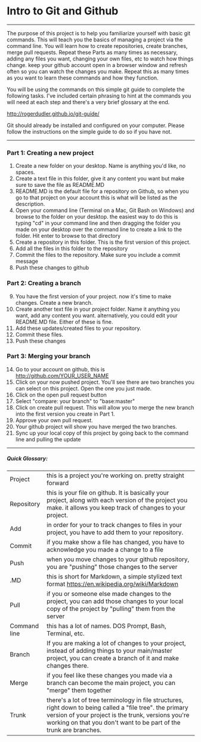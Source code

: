 # Intro to Git and Github
___
The purpose of this project is to help you familiarize yourself with basic git commands. This will teach you the basics of managing a project via the command line. You will learn how to create repositories, create branches, merge pull requests. Repeat these Parts as many times as necessary, adding any files you want, changing your own files, etc to watch how things change. keep your github account open in a browser window and refresh often so you can watch the changes you make. Repeat this as many times as you want to learn these commands and how they function. 

You will be using the commands on this simple git guide to complete the following tasks. I've included certain phrasing to hint at the commands you will need at each step and there's a very brief glossary at the end. 

http://rogerdudler.github.io/git-guide/



Git should already be installed and configured on your computer. Please follow the instructions on the simple guide to do so if you have not.


___

### Part 1: Creating a new project
1. Create a new folder on your desktop. Name is anything you'd like, no spaces.
2. Create a text file in this folder, give it any content you want but make sure to save the file as README.MD
3. README.MD is the default file for a repository on Github, so when you go to that project on your account this is what will be listed as the description.
4. Open your command line (Terminal on a Mac, Git Bash on Windows) and browse to the folder on your desktop. the easiest way to do this is typing "cd" in your command line and then dragging the folder you made on your desktop over the command line to create a link to the folder. Hit enter to browse to that directory
5. Create a repository in this folder. This is the first version of this project. 
6. Add all the files in this folder to the repository
7. Commit the files to the repository. Make sure you include a commit message
8. Push these changes to github

### Part 2: Creating a branch
9. You have the first version of your project. now it's time to make changes. Create a new branch.
10. Create another text file in your project folder. Name it anything you want, add any content you want. alternatively, you could edit your README.MD file. Either of these is fine. 
11. Add these updates/created files to your repository.
12. Commit these files.
13. Push these changes

### Part 3: Merging your branch
14. Go to your account on github, this is http://github.com/YOUR_USER_NAME
15. Click on your now pushed project. You'll see there are two branches you can select on this project. Open the one you just made.
16. Click on the open pull request button
17. Select "compare: your branch" to "base:master"
18. Click on create pull request. This will allow you to merge the new branch into the first version you create in Part 1. 
19. Approve your own pull request. 
20. Your github project will show you have merged the two branches. 
21. Sync up your local copy of this project by going back to the command line and pulling the update





___



##### Quick Glossary:


|  |  |
| ------ | ------ |
| Project | this is a project you're working on. pretty straight forward |
| Repository | this is your file on github. It is basically your project, along with each version of the project you make. it allows you keep track of changes to your project. |
| Add | in order for your to track changes to files in your project, you have to add them to your repository.  |
| Commit | if you make show a file has changed, you have to acknowledge you made a change to a file |
| Push | when you move changes to your github repository, you are "pushing" those changes to the server |
| .MD | this is short for Markdown, a simple stylized text format https://en.wikipedia.org/wiki/Markdown |
| Pull | if you or someone else made changes to the project, you can add those changes to your local copy of the project by "pulling" them from the server |
| Command line | this has a lot of names. DOS Prompt, Bash, Terminal, etc.  |
| Branch | If you are making a lot of changes to your project, instead of adding things to your main/master project, you can create a branch of it and make changes there.  |
| Merge | if you feel like these changes you made via a branch can become the main project, you can "merge" them together |
| Trunk | there's a lot of tree terminology in file structures, right down to being called a "file tree". the primary version of your project is the trunk, versions you're working on that you don't want to be part of the trunk are branches. |
